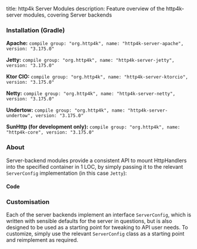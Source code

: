 title: http4k Server Modules
description: Feature overview of the http4k-server modules, covering Server backends

### Installation (Gradle)
**Apache:** ```compile group: "org.http4k", name: "http4k-server-apache", version: "3.175.0"```

**Jetty:** ```compile group: "org.http4k", name: "http4k-server-jetty", version: "3.175.0"```

**Ktor CIO:** ```compile group: "org.http4k", name: "http4k-server-ktorcio", version: "3.175.0"```

**Netty:** ```compile group: "org.http4k", name: "http4k-server-netty", version: "3.175.0"```

**Undertow:** ```compile group: "org.http4k", name: "http4k-server-undertow", version: "3.175.0"```

**SunHttp (for development only):** ```compile group: "org.http4k", name: "http4k-core", version: "3.175.0"```

### About
Server-backend modules provide a consistent API to mount HttpHandlers into the specified container in 1 LOC, by 
simply passing it to the relevant `ServerConfig` implementation (in this case `Jetty`):

#### Code [<img class="octocat"/>](https://github.com/http4k/http4k/blob/master/src/docs/guide/modules/servers/example_http.kt)
<script src="https://gist-it.appspot.com/https://github.com/http4k/http4k/blob/master/src/docs/guide/modules/servers/example_http.kt"></script>

### Customisation
Each of the server backends implement an interface `ServerConfig`, which is written with sensible defaults for the server in questions, 
but is also designed to be used as a starting point for tweaking to API user needs. To customize, simply use the relevant `ServerConfig` 
class as a starting point and reimplement as required.
